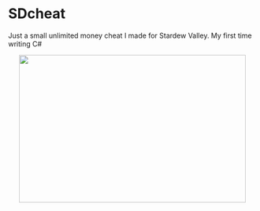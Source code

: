 # SDcheat
Just a small unlimited money cheat I made for Stardew Valley. My first time writing C#


<p align="center">
  <img width="460" height="300" src="https://user-images.githubusercontent.com/62112812/202001007-9b373182-1c40-4152-b481-887bec88037d.png)">
</p>
